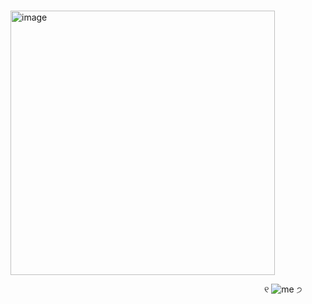               <img width="423" height="423" alt="image" src="https://github.com/user-attachments/assets/f32c9e11-7c0c-4b28-bdb1-28b06dbe4f7a" /> 

                             ୧ ![me](https://64.media.tumblr.com/3e99fec09b177fd7ae99095ef3e8ce58/a21613f2eb57a647-49/s75x75_c1/65ddd00ac471c961e865d2af5da7b96cfbf4d8ec.gifv) ੭





